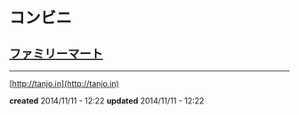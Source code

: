 # コンビニ

## [ファミリーマート](./ファミリーマート.html)

---

[http://tanjo.in](http://tanjo.in)

**created** 2014/11/11 - 12:22
**updated** 2014/11/11 - 12:22

